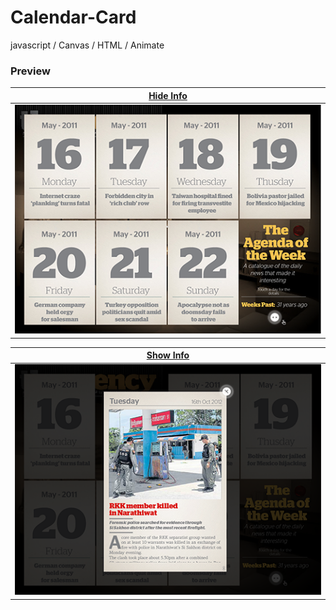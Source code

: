 # Calendar-Card
javascript / Canvas / HTML / Animate

### Preview

| [Hide Info](https://github.com/LeQuangKG/Calendar-Card) |
|:---:|
| <a href=""><img width=512 src="layout/layout1.png" alt="layout"></a> |

| [Show Info](https://github.com/LeQuangKG/Calendar-Card) |
|:---:|
| <a href=""><img width=512 src="layout/layout2.png" alt="layout"></a> |